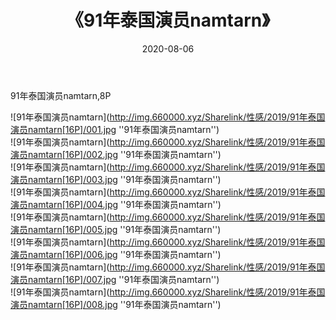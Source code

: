 ﻿---
layout: post
title:  《91年泰国演员namtarn》
date:   2020-08-06
img: http://img.660000.xyz/Sharelink/性感/2019/91年泰国演员namtarn[16P]/000.jpg
categories: [美女, 性感, 泳衣]
---

91年泰国演员namtarn,8P

![91年泰国演员namtarn](http://img.660000.xyz/Sharelink/性感/2019/91年泰国演员namtarn[16P]/001.jpg ''91年泰国演员namtarn'') <br>
![91年泰国演员namtarn](http://img.660000.xyz/Sharelink/性感/2019/91年泰国演员namtarn[16P]/002.jpg ''91年泰国演员namtarn'') <br>
![91年泰国演员namtarn](http://img.660000.xyz/Sharelink/性感/2019/91年泰国演员namtarn[16P]/003.jpg ''91年泰国演员namtarn'') <br>
![91年泰国演员namtarn](http://img.660000.xyz/Sharelink/性感/2019/91年泰国演员namtarn[16P]/004.jpg ''91年泰国演员namtarn'') <br>
![91年泰国演员namtarn](http://img.660000.xyz/Sharelink/性感/2019/91年泰国演员namtarn[16P]/005.jpg ''91年泰国演员namtarn'') <br>
![91年泰国演员namtarn](http://img.660000.xyz/Sharelink/性感/2019/91年泰国演员namtarn[16P]/006.jpg ''91年泰国演员namtarn'') <br>
![91年泰国演员namtarn](http://img.660000.xyz/Sharelink/性感/2019/91年泰国演员namtarn[16P]/007.jpg ''91年泰国演员namtarn'') <br>
![91年泰国演员namtarn](http://img.660000.xyz/Sharelink/性感/2019/91年泰国演员namtarn[16P]/008.jpg ''91年泰国演员namtarn'') <br>
